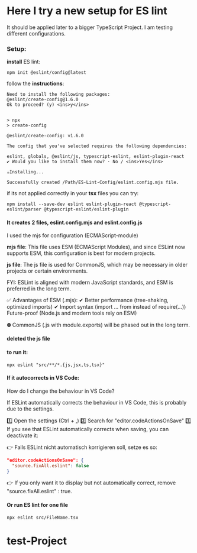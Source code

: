# Here I try a new setup for ES lint

It should be applied later to a bigger TypeScript Project.
I am testing different configurations.

### Setup:

**install** ES lint:

```shell
npm init @eslint/config@latest
```

follow the **instructions**:

```shell
Need to install the following packages:
@eslint/create-config@1.6.0
Ok to proceed? (y) <ins>y</ins>


> npx
> create-config

@eslint/create-config: v1.6.0

The config that you've selected requires the following dependencies:

eslint, globals, @eslint/js, typescript-eslint, eslint-plugin-react
✔ Would you like to install them now? · No / <ins>Yes</ins>

☕️Installing...

Successfully created /Path/ES-Lint-Config/eslint.config.mjs file.
```

if its not applied correctly in your **tsx** files you can try:

```shell
npm install --save-dev eslint eslint-plugin-react @typescript-eslint/parser @typescript-eslint/eslint-plugin
```

#### It creates 2 files, eslint.config.mjs and eslint.config.js

I used the mjs for configuration (ECMAScript-module)

**mjs file**: This file uses ESM (ECMAScript Modules), and since ESLint now supports ESM, this configuration is best for modern projects.

**js file**: The js file is used for CommonJS, which may be necessary in older projects or certain environments.

FYI:
ESLint is aligned with modern JavaScript standards, and ESM is preferred in the long term.

✅ Advantages of ESM (.mjs):
✔ Better performance (tree-shaking, optimized imports)
✔ Import syntax (import ... from instead of require(...))
Future-proof (Node.js and modern tools rely on ESM)

⛔ CommonJS (.js with module.exports) will be phased out in the long term.

**deleted the js file**

#### to run it:

```shell
npx eslint "src/**/*.{js,jsx,ts,tsx}"
```

#### If it autocorrects in VS Code:

How do I change the behaviour in VS Code?

If ESLint automatically corrects the behaviour in VS Code, this is probably due to the settings.

1️⃣ Open the settings (Ctrl + ,)
2️⃣ Search for "editor.codeActionsOnSave"
3️⃣ If you see that ESLint automatically corrects when saving, you can deactivate it:

👉 Falls ESLint nicht automatisch korrigieren soll, setze es so:

```json
"editor.codeActionsOnSave": {
  "source.fixAll.eslint": false
}
```

👉 If you only want it to display but not automatically correct, remove "source.fixAll.eslint" : true.

#### Or run ES lint for one file

```shell
npx eslint src/FileName.tsx
```
# test-Project
